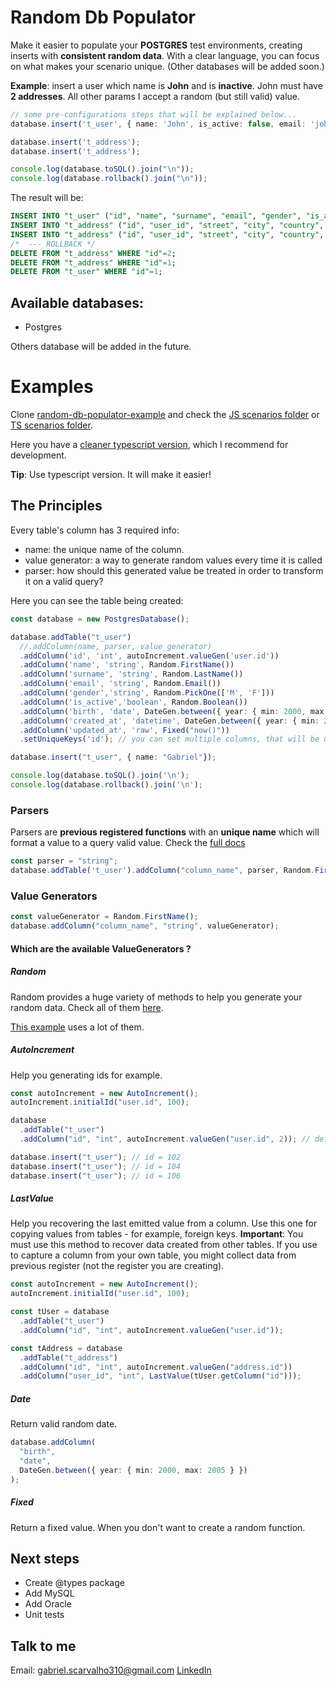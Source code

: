 # Random Db Populator

Make it easier to populate your **POSTGRES** test environments, creating inserts with **consistent random data**. With a clear language, you can focus on what makes your scenario unique. (Other databases will be added soon.)

**Example**: insert a user which name is **John** and is **inactive**. John must have **2 addresses**.
All other params I accept a random (but still valid) value.

```typescript
// some pre-configurations steps that will be explained below...
database.insert('t_user', { name: 'John', is_active: false, email: 'john@doe.com' });

database.insert('t_address');
database.insert('t_address');

console.log(database.toSQL().join("\n"));
console.log(database.rollback().join("\n"));
```

The result will be:

```sql
INSERT INTO "t_user" ("id", "name", "surname", "email", "gender", "is_active", "birth", "created_at", "updated_at") VALUES (1, 'John', 'Bryant', 'john@doe.com', 'M', false, '2001-12-03', '2019-05-18 06:21:46', now());
INSERT INTO "t_address" ("id", "user_id", "street", "city", "country", "postcode", "phone", "receiver_name") VALUES (1, 1, 'Mofup Mill', 'Zadowwip', 'Congo - Brazzaville', '11216-075', '86 0451-9903', 'Norman Jackson');
INSERT INTO "t_address" ("id", "user_id", "street", "city", "country", "postcode", "phone", "receiver_name") VALUES (2, 1, 'Hepvep Grove', 'Jellebo', 'Puerto Rico', '05799-907', '36 3499-6594', 'Lucas Norris');
/*  --- ROLLBACK */ 
DELETE FROM "t_address" WHERE "id"=2;
DELETE FROM "t_address" WHERE "id"=1;
DELETE FROM "t_user" WHERE "id"=1;
```
## Available databases:

- Postgres

Others database will be added in the future.

# Examples

Clone [random-db-populator-example](https://github.com/gabrielscarvalho/random-db-populator-example) and check the [JS scenarios folder](https://github.com/gabrielscarvalho/random-db-populator-example/tree/master/scenarios) or [TS scenarios folder](https://github.com/gabrielscarvalho/random-db-populator-example/tree/master/scenarios-ts).

Here you have a [cleaner typescript version](https://github.com/gabrielscarvalho/random-db-populator-example/tree/master/ts-organized-example), which I recommend for development.


**Tip**: Use typescript version. It will make it easier!


## The Principles

Every table's column has 3 required info:

- name: the unique name of the column.
- value generator: a way to generate random values every time it is called
- parser: how should this generated value be treated in order to transform it on a valid query?

Here you can see the table being created:

```typescript
const database = new PostgresDatabase();

database.addTable("t_user")
  //.addColumn(name, parser, value_generator)
  .addColumn('id', 'int', autoIncrement.valueGen('user.id'))
  .addColumn('name', 'string', Random.FirstName())
  .addColumn('surname', 'string', Random.LastName())
  .addColumn('email', 'string', Random.Email())
  .addColumn('gender','string', Random.PickOne(['M', 'F']))
  .addColumn('is_active','boolean', Random.Boolean())
  .addColumn('birth', 'date', DateGen.between({ year: { min: 2000, max: 2005 }}))
  .addColumn('created_at', 'datetime', DateGen.between({ year: { min: 2019, max: 2020 }}))
  .addColumn('updated_at', 'raw', Fixed("now()"))
  .setUniqueKeys('id'); // you can set multiple columns, that will be used at rollback process.

database.insert("t_user", { name: "Gabriel"});

console.log(database.toSQL().join('\n');
console.log(database.rollback().join('\n');

```

### Parsers

Parsers are **previous registered functions** with an **unique name** which will format a value to a query valid value.
Check the [full docs](/docs/Parser.md)

```typescript
const parser = "string";
database.addTable('t_user').addColumn("column_name", parser, Random.FirstName());
```


### Value Generators

```typescript
const valueGenerator = Random.FirstName();
database.addColumn("column_name", "string", valueGenerator);
```

#### Which are the available ValueGenerators ?

##### Random

Random provides a huge variety of methods to help you generate your random data.
Check all of them [here](https://github.com/gabrielscarvalho/random-db-populator/blob/master/src/core/value-generator/random.ts).

[This example](https://github.com/gabrielscarvalho/random-db-populator-example/blob/master/scenarios-ts/7-full-scenario.ts) uses a lot of them.

##### AutoIncrement

Help you generating ids for example.

```typescript
const autoIncrement = new AutoIncrement();
autoIncrement.initialId("user.id", 100);

database
  .addTable("t_user")
  .addColumn("id", "int", autoIncrement.valueGen("user.id", 2)); // default increaseBy = 1

database.insert("t_user"); // id = 102
database.insert("t_user"); // id = 104
database.insert("t_user"); // id = 106
```

##### LastValue

Help you recovering the last emitted value from a column.
Use this one for copying values from tables - for example, foreign keys.
**Important**: You must use this method to recover data created from other tables. If you use to capture a column from your own table, you might collect data from previous register (not the register you are creating).

```typescript
const autoIncrement = new AutoIncrement();
autoIncrement.initialId("user.id", 100);

const tUser = database
  .addTable("t_user")
  .addColumn("id", "int", autoIncrement.valueGen("user.id"));

const tAddress = database
  .addTable("t_address")
  .addColumn("id", "int", autoIncrement.valueGen("address.id"))
  .addColumn("user_id", "int", LastValue(tUser.getColumn("id")));
```

##### Date

Return valid random date.

```typescript
database.addColumn(
  "birth",
  "date",
  DateGen.between({ year: { min: 2000, max: 2005 } })
);
```

##### Fixed

Return a fixed value. When you don't want to create a random function.


## Next steps

- Create @types package
- Add MySQL
- Add Oracle
- Unit tests

## Talk to me

Email: gabriel.scarvalho310@gmail.com
[LinkedIn](https://www.linkedin.com/in/gabriel-santos-carvalho-3b1978142/)
